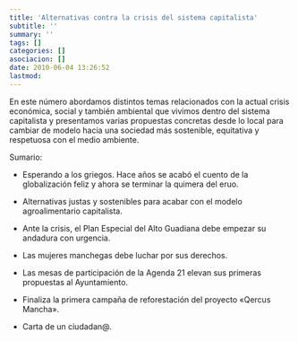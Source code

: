 ```yaml
---
title: 'Alternativas contra la crisis del sistema capitalista'
subtitle: ''
summary: ''
tags: []
categories: []
asociacion: []
date: 2010-06-04 13:26:52
lastmod:
---
```


En este número abordamos distintos temas relacionados con la actual crisis económica, social y también ambiental que vivimos dentro del sistema capitalista y presentamos varias propuestas concretas desde lo local para cambiar de modelo hacia una sociedad más sostenible, equitativa y respetuosa con el medio ambiente.

Sumario:

-  Esperando a los griegos. Hace años se acabó el cuento de la globalización feliz y ahora se terminar la quimera del eruo.

-  Alternativas justas y sostenibles para acabar con el modelo agroalimentario capitalista.	

-  Ante la crisis, el Plan Especial del Alto Guadiana debe empezar su andadura con urgencia.

-  Las mujeres manchegas debe luchar por sus derechos.

-  Las mesas de participación de la Agenda 21 elevan sus primeras propuestas al Ayuntamiento.

-  Finaliza la primera campaña de reforestación del proyecto «Qercus Mancha».

-  Carta de un ciudadan@.